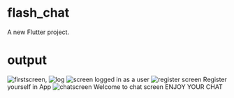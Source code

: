 # flash_chat

A new Flutter project.

# output

![firstscreen](https://user-images.githubusercontent.com/70143736/178362911-7527ec47-65d6-437d-99d9-53e834a9de57.png),  ![log](https://user-images.githubusercontent.com/70143736/178363424-00030de5-8b7f-4a93-af7b-782562c2f25b.png)
![screen](https://user-images.githubusercontent.com/70143736/178364032-b70add7d-6bd4-4317-8c54-b6f6a718eae6.png)
logged in as a user
![register screen](https://user-images.githubusercontent.com/70143736/178364296-624f1212-5d7b-4d75-978b-35b45763d3bb.png)
Register yourself in App
![chatscreen](https://user-images.githubusercontent.com/70143736/178364566-87fd89b2-eab9-478e-ba17-7eb5d0ca52b3.png)
Welcome to chat screen 
ENJOY YOUR CHAT

